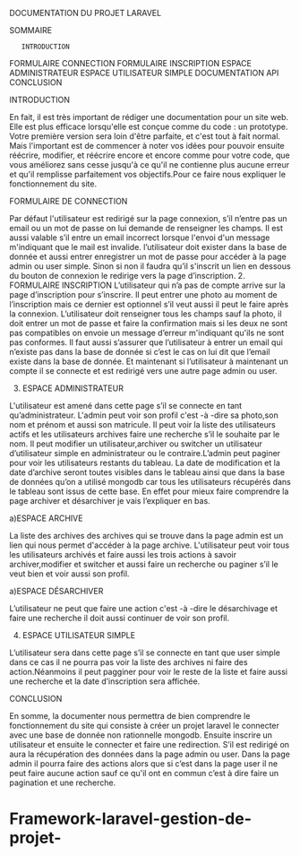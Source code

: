 
DOCUMENTATION DU PROJET LARAVEL

SOMMAIRE

       INTRODUCTION
 FORMULAIRE CONNECTION
FORMULAIRE INSCRIPTION
ESPACE ADMINISTRATEUR
ESPACE UTILISATEUR SIMPLE
DOCUMENTATION API
CONCLUSION

INTRODUCTION

En fait, il est très important de rédiger une documentation pour un site web. Elle est plus efficace lorsqu'elle est conçue comme du code : un prototype.
Votre première version sera loin d'être parfaite, et c'est tout à fait normal. Mais l'important est de commencer à noter vos idées pour pouvoir ensuite réécrire, modifier, et réécrire encore et encore  comme pour votre code, que vous améliorez sans cesse jusqu'à ce qu'il ne contienne plus aucune erreur et qu'il remplisse parfaitement vos objectifs.Pour ce faire nous expliquer le fonctionnement du site.

FORMULAIRE DE CONNECTION

Par défaut l'utilisateur est redirigé sur la page connexion, s’il n’entre pas un email ou un mot de passe on lui demande de renseigner les champs. Il est aussi valable s’il entre un email incorrect lorsque l'envoi d'un message m'indiquant que le mail est invalide. l’utilisateur doit exister dans la base de donnée et aussi entrer enregistrer un mot de passe pour accéder à la page admin ou user simple. Sinon si non il faudra qu’il s'inscrit un lien en dessous du bouton de connexion le redirige vers la page d’inscription.
2. FORMULAIRE INSCRIPTION
L’utilisateur qui n’a pas de compte arrive sur la page d’inscription pour s’inscrire. Il peut entrer une photo au moment de l’inscription mais ce dernier est optionnel s’il veut aussi il peut le faire après la connexion. L’utilisateur doit renseigner tous les champs sauf la photo, il doit entrer un mot de passe et faire la confirmation mais si les deux ne sont pas compatibles on envoie un message d’erreur m'indiquant qu'ils ne sont pas conformes. Il faut aussi s’assurer que l’utilisateur à entrer un email qui n’existe pas dans la base de donnée si c’est le cas on lui dit que l’email existe dans la base de donnée.
Et maintenant si l’utilisateur à maintenant un compte il se connecte et est redirigé vers une autre page admin ou user.

3. ESPACE ADMINISTRATEUR

L'utilisateur est amené dans cette page s’il se connecte en tant qu’administrateur. L'admin peut voir son profil c'est -à -dire sa photo,son nom et prénom et aussi son matricule. Il peut voir la liste des utilisateurs actifs et les utilisateurs archives faire une recherche s’il le souhaite par le nom. Il peut modifier un utilisateur,archiver ou switcher un utilisateur d’utilisateur simple en administrateur ou le contraire.L’admin peut paginer pour voir les utilisateurs restants du tableau. La date de modification et la date d’archive seront toutes visibles dans le tableau ainsi que dans la base de données qu’on a utilisé mongodb car tous les utilisateurs récupérés dans le tableau sont issus de cette base. En effet pour mieux faire comprendre la page archiver et désarchiver je vais l’expliquer en bas.

a)ESPACE ARCHIVE

La liste des archives des archives qui se trouve dans la page admin est un lien qui nous permet d'accéder à la page archive. L'utilisateur peut voir tous les utilisateurs archivés et faire aussi les trois actions à savoir archiver,modifier et switcher et aussi faire un recherche ou paginer s’il le veut bien et voir aussi son profil.

a)ESPACE DÉSARCHIVER

L’utilisateur ne peut que faire une action c'est -à -dire le désarchivage et faire une recherche il doit aussi continuer de voir son profil.  



4. ESPACE UTILISATEUR SIMPLE

L’utilisateur sera dans cette page s’il se connecte en tant que user simple dans ce cas il ne pourra pas voir la liste des archives ni faire des action.Néanmoins il peut pagginer pour voir le reste de la liste et faire aussi une recherche et la date d’inscription sera affichée.

CONCLUSION

En somme, la documenter nous permettra de bien comprendre le fonctionnement du site qui consiste à créer un projet laravel le connecter avec une base de donnée non rationnelle mongodb. Ensuite inscrire un utilisateur et ensuite le connecter et faire une redirection.  S’il est redirigé on aura la récupération des données dans la page admin  ou user.  Dans la page admin il pourra faire des actions alors que si c’est dans la page user il ne peut faire aucune action sauf ce qu'il ont en commun c’est à dire faire un pagination et une recherche.


























# Framework-laravel-gestion-de-projet-
